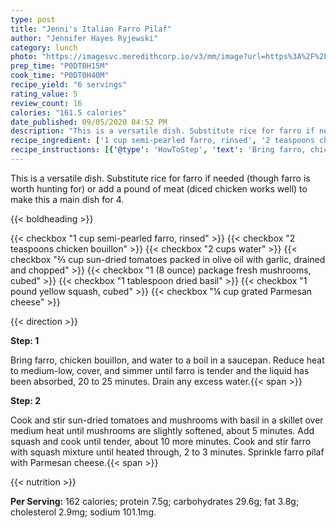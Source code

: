 ```yaml
---
type: post
title: "Jenni's Italian Farro Pilaf"
author: "Jennifer Hayes Ryjewski"
category: lunch
photo: "https://imagesvc.meredithcorp.io/v3/mm/image?url=https%3A%2F%2Fimages.media-allrecipes.com%2Fuserphotos%2F1059644.jpg"
prep_time: "P0DT0H15M"
cook_time: "P0DT0H40M"
recipe_yield: "6 servings"
rating_value: 5
review_count: 16
calories: "161.5 calories"
date_published: 09/05/2020 04:52 PM
description: "This is a versatile dish. Substitute rice for farro if needed (though farro is worth hunting for) or add a pound of meat (diced chicken works well) to make this a main dish for 4."
recipe_ingredient: ['1 cup semi-pearled farro, rinsed', '2 teaspoons chicken bouillon', '2 cups water', '⅔ cup sun-dried tomatoes packed in olive oil with garlic, drained and chopped', '1 (8 ounce) package fresh mushrooms, cubed', '1 tablespoon dried basil', '1 pound yellow squash, cubed', '¼ cup grated Parmesan cheese']
recipe_instructions: [{'@type': 'HowToStep', 'text': 'Bring farro, chicken bouillon, and water to a boil in a saucepan. Reduce heat to medium-low, cover, and simmer until farro is tender and the liquid has been absorbed, 20 to 25 minutes. Drain any excess water.\n'}, {'@type': 'HowToStep', 'text': 'Cook and stir sun-dried tomatoes and mushrooms with basil in a skillet over medium heat until mushrooms are slightly softened, about 5 minutes. Add squash and cook until tender, about 10 more minutes. Cook and stir farro with squash mixture until heated through, 2 to 3 minutes. Sprinkle farro pilaf with Parmesan cheese.\n'}]
---
```


This is a versatile dish. Substitute rice for farro if needed (though farro is worth hunting for) or add a pound of meat (diced chicken works well) to make this a main dish for 4. 

{{< boldheading >}}

{{< checkbox "1 cup semi-pearled farro, rinsed" >}}
{{< checkbox "2 teaspoons chicken bouillon" >}}
{{< checkbox "2 cups water" >}}
{{< checkbox "⅔ cup sun-dried tomatoes packed in olive oil with garlic, drained and chopped" >}}
{{< checkbox "1 (8 ounce) package fresh mushrooms, cubed" >}}
{{< checkbox "1 tablespoon dried basil" >}}
{{< checkbox "1 pound yellow squash, cubed" >}}
{{< checkbox "¼ cup grated Parmesan cheese" >}}


{{< direction >}}

**Step: 1**

Bring farro, chicken bouillon, and water to a boil in a saucepan. Reduce heat to medium-low, cover, and simmer until farro is tender and the liquid has been absorbed, 20 to 25 minutes. Drain any excess water.{{< span >}}

**Step: 2**

Cook and stir sun-dried tomatoes and mushrooms with basil in a skillet over medium heat until mushrooms are slightly softened, about 5 minutes. Add squash and cook until tender, about 10 more minutes. Cook and stir farro with squash mixture until heated through, 2 to 3 minutes. Sprinkle farro pilaf with Parmesan cheese.{{< span >}}

{{< nutrition >}}

**Per Serving:** 162 calories; protein 7.5g; carbohydrates 29.6g; fat 3.8g; cholesterol 2.9mg; sodium 101.1mg.